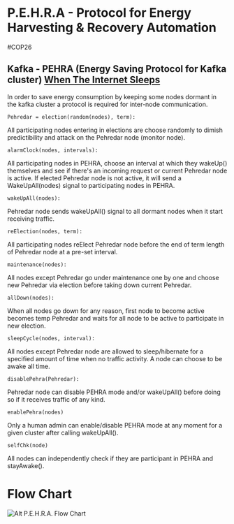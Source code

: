 
# P.E.H.R.A - Protocol for Energy Harvesting & Recovery Automation   

#COP26


## Kafka - PEHRA (Energy Saving Protocol for Kafka cluster) [When The Internet Sleeps](https://www.youtube.com/watch?v=HHAumsoMG3E)

In order to save energy consumption by keeping some nodes dormant in the kafka cluster a protocol is required for inter-node communication.


```Pehredar = election(random(nodes), term):```

All participating nodes entering in elections are choose randomly to dimish predictibility and attack on the Pehredar node (monitor node).


```alarmClock(nodes, intervals):```

All participating nodes in PEHRA, choose an interval at which they wakeUp() themselves  and see if there's an incoming request or current Pehredar node is active. If elected Pehredar node is not active, it will send a WakeUpAll(nodes) signal to participating nodes in PEHRA.

```wakeUpAll(nodes):```

Pehredar node sends wakeUpAll() signal to all dormant nodes when it start receiving traffic.


```reElection(nodes, term):```

All participating nodes reElect Pehredar node before the end of term length of Pehredar node at a pre-set interval.


```maintenance(nodes):```

All nodes except Pehredar go under maintenance one by one and choose new Pehredar via election before taking down current Pehredar.


```allDown(nodes):```

When all nodes go down for any reason, first node to become active becomes temp Pehredar and waits for all node to be active to participate in new election.

```sleepCycle(nodes, interval):```

All nodes except Pehredar node are allowed to sleep/hibernate for a specified amount of time when no traffic activity. A node can choose to be awake all time.


```disablePehra(Pehredar):```

Pehredar node can disable PEHRA mode and/or wakeUpAll() before doing so if it receives traffic of any kind.


```enablePehra(nodes)```

Only a human admin can enable/disable PEHRA mode at any moment for a given cluster after calling wakeUpAll().

```selfChk(node)```

All nodes can independently check if they are participant in PEHRA and stayAwake().


# Flow Chart

![Alt P.E.H.R.A. Flow Chart](pehra_flow.svg)




